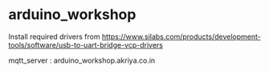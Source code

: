 # arduino_workshop
Install required drivers from https://www.silabs.com/products/development-tools/software/usb-to-uart-bridge-vcp-drivers

mqtt_server : arduino_workshop.akriya.co.in
